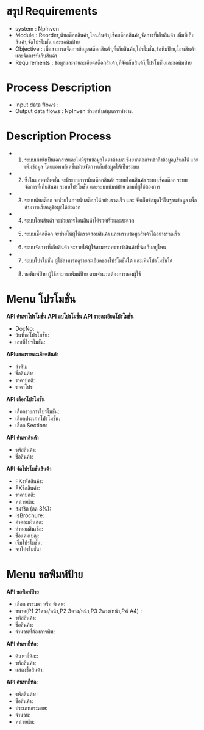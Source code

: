 # สรุป Requirements 

* system : NpInven
* Module : Reorder,นับสต๊อกสินค้า,โอนสินค้า,เช็คสต๊อกสินค้า,จัดการที่เก็บสินค้า
เพิ่มที่เก็บสินค้า,จัดโปรโมชั่น และขอพิมป้าย
* Objective : เพื่อสามารถจัดการข้อมูลสต๊อกสินค้า,ที่เก็บสินค้า,โปรโมชั่น,ข้อพิมป้าย,โอนสินค้าและจัดการที่เก็บสินค้า 
* Requirements : ข้อมูลและรายละเอียดสต๊อกสินค้า,ที่จัดเก็บสินค้า้,โปรโมชั่นและขอพิมป้าย

# Process Description 
 * Input data flows : 
 * Output data flows : NpInven ช่วยสนับสนุนการทำงาน
# Description Process
 * 1. ระบบเก่ายังเป็นเอกสารและไม่มีฐานข้อมูลในดาต้าเบส ซึ่งยากต่อการเข้าถึงข้อมูล,เรียกใช้ และ เพิ่มข้อมูล โดยแอพพลิเคชั่นช่วยจัดการเก็บข้อมูลให้เป็นระบบ 
 * 2. ซึ่งในแอพพลิเคชั่น จะมีระบบการนับสต๊อกสินค้า ระบบโอนสินค้า ระบบเช็คสต๊อก ระบบจัดการที่เก็บสินค้า ระบบโปรโมชั่น และระบบพิมพ์ป้าย ตามที่ผู้ใช้ต้องการ
 * 3. ระบบนับสต๊อก จะช่วยในการนับสต๊อกได้อย่างรวดเร็ว และ จัดเก็บข้อมูลไว้ในฐานข้อมูล เพื่อสามารถเรียกดูข้อมูลได้สะดวก 
 * 4. ระบบโอนสินค้า จะช่วยการโอนสินค้าได้รวดเร็วและสะดวก
 * 5. ระบบเช็คสต๊อก จะช่วยให้ผู้ใช้ตรวจสอบสินค้า และทราบข้อมูลสินค้าได้อย่างรวดเร็ว
 * 6. ระบบจัดการที่เก็บสินค้า จะช่วยให้ผู้ใช้สามารถทราบว่าสินค้าที่จัดเก็บอยู่ไหน
 * 7. ระบบโปรโมชั่น ผู้ใช้สามารถดูรายละเอียดของโปรโมชั่นได้ และเพิ่มโปรโมชั่นได้
 * 8. ขอพิมพ์ป้าย ผู้ใช้สามารถพิมพ์ป้าย ตามจำนวนต้องการของผู้ใช้

# Menu โปรโมชั่น
**API ค้นหาโปรโมชั่น**
**API ลบโปรโมชั่น**
**API รายละเอียดโปรโมชั่น**
* DocNo:
* วันที่ขอโปรโมชั่น:
* เลขที่โปรโมชั่น:

**APIแสดงรายละเอียดสินค้า**
* ลำดับ:
* ชื่อสินค้า:
* ราคาปกติ:
* ราคาโปร:

**API เลือกโปรโมชั่น**
* เลือกรายการโปรโมชั่น:
* เลือกประเภทโปรโมชั่น:
* เลือก Section:

**API ค้นหาสินค้า**
* รหัสสินค้า:
* ชื่อสินค้า:

**API จัดโปรโมชั่นสินค้า**
* FKรหัสสินค้า:
* FKชื่อสินค้า:
* ราคาปกติ:
* หน่วยนับ:
* สมาชิก (ลด 3%):
* IsBrochure:
* ค่าคอมเงินสด:
* ค่าคอมสินเชื่อ:
* ชื่อแคมเปญ:
* เริ่มโปรโมชั่น:
* จบโปรโมชั่น:

# Menu ขอพิมพ์ป้าย
 **API ขอพิมพ์ป้าย**
* เลือก ธรรมดา หรือ พิเศษ:
* ขนาด(P1 21ดวง/หน้า,P2 3ดวง/หน้า,P3 2ดวง/หน้า,P4 A4) :
* รหัสสินค้า:
* ชื่อสินค้า:
* จำนวนที่ต้องการพิม:

 **API ค้นหายี่ห้อ:**
* ค้นหายี่ห้อ::
* รหัสสินค้า:
* แสดงชื่อสินค้า:

 **API ค้นหายี่ห้อ:**
* รหัสสินค้า::
* ชื่อสินค้า:
* ประเภทกระดาษ:
* จำนวน:
* หน่วยนับ:
